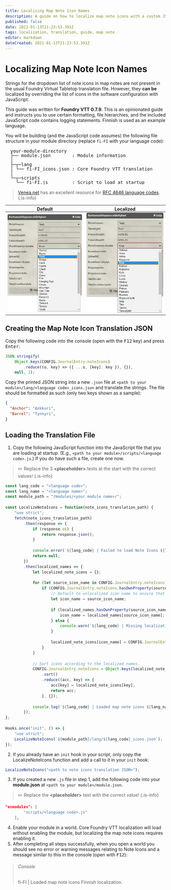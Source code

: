 ```yaml
---
title: Localizing Map Note Icon Names
description: A guide on how to localize map note icons with a custom JSON file.
published: false
date: 2021-01-13T21:23:53.391Z
tags: localization, translation, guide, map note
editor: markdown
dateCreated: 2021-01-13T21:23:53.391Z
---
```


# Localizing Map Note Icon Names
Strings for the dropdown list of note icons in map notes are not present in the usual Foundry Virtual Tabletop translation file. However, they **can be** localized by overriding the list of icons in the software configuration with JavaScript.

This guide was written for **Foundry VTT 0.7.9**. This is an opinionated guide and instructs you to use certain formatting, file hierarchies, and the included JavaScript code contains logging statements. Finnish is used as an example language.

You will be building (and the JavaScript code assumes) the following file structure in your module directory (replace `fi-FI` with your language code):
<pre style="line-height:100%;margin:1rem;">
your-module-directory
├── module.json        : Module information
│
├─┬─lang
│ └── fi-FI_icons.json : Core Foundry VTT translation
│
└─┬─scripts
  └── fi-FI.js         : Script to load at startup
</pre>

> [Venea.net](https://www.venea.net/web/culture_code) has an excellent resource for [RFC 4646 language codes](https://en.wikipedia.org/wiki/IETF_language_tag).
{.is-info}

<table style="margin:0;">
  <thead>
    <tr>
      <th style="border-bottom:none;padding-right:0;padding-bottom:0;padding-left:0;">Default</th>
      <th style="border-bottom:none;padding-right:0;padding-bottom:0;padding-left:0;">Localized</th>
    </tr>
  </thead>
  <tbody>
  <tr>
    <td style="border-bottom:none;"><img src="/development/guides/localization/map-note-icons/map_note_icons_en-us.png" alt="A TinyMCE editor localized to American English." style="width:100%;"></td>
    <td style="border-bottom:none;"><img src="/development/guides/localization/map-note-icons/map_note_icons_fi-fi.png" alt="A TinyMCE editor localized to Finnish." style="width:100%;"></td>
  </tr>
  </tbody>
</table>

## Creating the Map Note Icon Translation JSON
Copy the following code into the console (open with the <kbd>F12</kbd> key) and press <kbd>Enter</kbd>:
```js
JSON.stringify(
    Object.keys(CONFIG.JournalEntry.noteIcons)
        .reduce((o, key) => ({ ...o, [key]: key }), {}),
    null, 2);
```
Copy the printed JSON string into a new `.json` file at `<path to your module>/lang/<language code>_icons.json` and translate the strings. The file should be formatted as such (only two keys shown as a sample):
```json
{
  "Anchor": "Ankkuri",
  "Barrel": "Tynnyri",
}
```

## Loading the Translation File
1. Copy the following JavaScript function into the JavaScript file that you are loading at startup. (E.g., `<path to your module>/scripts/<language code>.js`.) If you do have such a file, create one now.
> :pencil2: Replace the 3 **\<placeholder\>** texts at the start with the correct values!
{.is-info}
```js
const lang_code = "<language code>";
const lang_name = "<language name>";
const module_path = "/modules/<your module name>/";

const LocalizeNoteIcons = function(note_icons_translation_path) {
    "use strict";
    fetch(note_icons_translation_path)
        .then(response => {
            if (response.ok) {
                return response.json();
            }

            console.error(`${lang_code} | Failed to load Note Icons ${lang_name} localization: ` + response.status);
            return null;
        })
        .then(localized_names => {
            let localized_note_icons = {};

            for (let source_icon_name in CONFIG.JournalEntry.noteIcons) {
                if (CONFIG.JournalEntry.noteIcons.hasOwnProperty(source_icon_name)) {
                    // Default to unlocalized icon name to ensure that unlocalized icons are not skipped.
                    let icon_name = source_icon_name;

                    if (localized_names.hasOwnProperty(source_icon_name)) {
                        icon_name = localized_names[source_icon_name];
                    } else {
                        console.warn(`${lang_code} | Missing localization for icon name "${source_icon_name}".`);
                    }

                    localized_note_icons[icon_name] = CONFIG.JournalEntry.noteIcons[source_icon_name];
                }
            }

            // Sort icons according to the localized names.
            CONFIG.JournalEntry.noteIcons = Object.keys(localized_note_icons)
                .sort()
                .reduce((acc, key) => {
                    acc[key] = localized_note_icons[key];
                    return acc;
                }, {});

            console.log(`${lang_code} | Loaded map note icons ${lang_name} localization.`);
        });
};

Hooks.once("init", () => {
    "use strict";
    LocalizeNoteIcons(`${module_path}/lang/${lang_code}_icons.json`);
});
```

2. If you already have an `init` hook in your script, only copy the LocalizeNoteIcons function and add a call to it in your `init` hook:
```js
LocalizeNoteIcons("<path to note icons translation JSON>");
```

3. If you created a new `.js` file in step 1, add the following code into your **module.json** at `<path to your module>/module.json`.
> :pencil2: Replace the **\<placeholder\>** text with the correct value!
{.is-info}
```json
"esmodules": [
        "scripts/<language code>.js"
    ],
```

4. Enable your module in a world. Core Foundry VTT localization will load without enabling the module, but localizing the map note icons requires enabling it.
7. After completing all steps successfully, when you open a world you should see no error or warning messages relating to Note Icons and a message similar to this in the console (open with <kbd>F12</kbd>):
> ###### Console
> fi-FI | Loaded map note icons Finnish localization.

